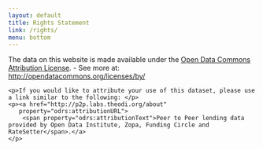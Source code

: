 ```yaml
---
layout: default
title: Rights Statement
link: /rights/
menu: bottom
---
```

<div typeof="odrs:RightsStatement" resource="/rights">
		<p>The data on this website is made available under the <a href="http://opendatacommons.org/licenses/by/" property="odrs:dataLicense">Open Data Commons Attribution License</a>. - See more at: <a href="http://opendatacommons.org/licenses/by/">http://opendatacommons.org/licenses/by/</a></p>

    <p>If you would like to attribute your use of this dataset, please use a link similar to the following: </p>
    <p><a href="http://p2p.labs.theodi.org/about" 
       property="odrs:attributionURL">
        <span property="odrs:attributionText">Peer to Peer lending data provided by Open Data Institute, Zopa, Funding Circle and RateSetter</span>.</a>
    </p>
</div>